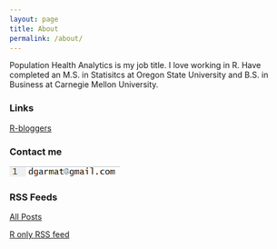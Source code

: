 ```yaml
---
layout: page
title: About
permalink: /about/
---
```


Population Health Analytics is my job title. I love working in R. Have completed an M.S. in Statisitcs at Oregon State University and B.S. in Business at Carnegie Mellon University.

### Links

[R-bloggers](https://www.r-bloggers.com/)


### Contact me

![image01](images/image01.png)

### RSS Feeds

[All Posts](https://dgarmat.github.io/feed.xml)

[R only RSS feed](https://dgarmat.github.io/rssfeed_r.xml)
